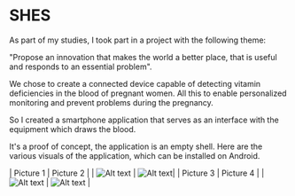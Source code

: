 # SHES
As part of my studies, I took part in a project with the following theme:

"Propose an innovation that makes the world a better place, that is useful and responds to an essential problem".

We chose to create a connected device capable of detecting vitamin deficiencies in the blood of pregnant women. All this to enable personalized monitoring and prevent problems during the pregnancy.

So I created a smartphone application that serves as an interface with the equipment which draws the blood.

It's a proof of concept, the application is an empty shell.
Here are the various visuals of the application, which can be installed on Android.

| Picture 1 | Picture 2 |
| ![Alt text](https://github.com/Damien-OLLIER/SHES/blob/master/1687106719997.jpg) | ![Alt text](https://github.com/Damien-OLLIER/SHES/blob/master/1687106720027.jpg)|
| Picture 3 | Picture 4 |
| ![Alt text](https://github.com/Damien-OLLIER/SHES/blob/master/1687106720006.jpg) | ![Alt text](https://github.com/Damien-OLLIER/SHES/blob/master/1687106720018.jpg) |




